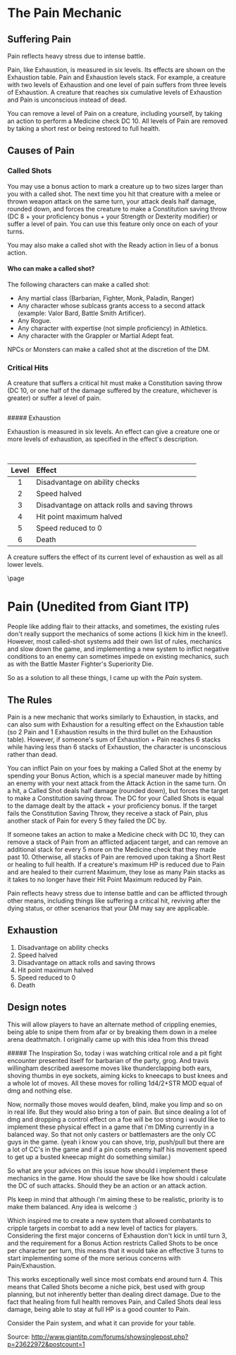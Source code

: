 # The Pain Mechanic

## Suffering Pain

Pain reflects heavy stress due to intense battle. 

Pain, like Exhaustion, is measured in six levels. Its effects are shown on the Exhaustion table. Pain and Exhaustion levels stack. For example, a creature with two levels of Exhaustion and one level of pain suffers from three levels of Exhaustion. A creature that reaches six cumulative levels of Exhaustion and Pain is unconscious instead of dead.

You can remove a level of Pain on a creature, including yourself, by taking an action to perform a Medicine check DC 10. All levels of Pain are removed by taking a short rest or being restored to full health. 

## Causes of Pain

### Called Shots

You may use a bonus action to mark a creature up to two sizes larger than you with a called shot. The next time you hit that creature with a melee or thrown weapon attack on the same turn, your attack deals half damage, rounded down, and forces the creature to make a Constitution saving throw (DC 8 + your proficiency bonus + your Strength or Dexterity modifier) or suffer a level of pain. You can use this feature only once on each of your turns. 

You may also make a called shot with the Ready action in lieu of a bonus action.

#### Who can make a called shot?

The following characters can make a called shot:

* Any martial class (Barbarian, Fighter, Monk, Paladin, Ranger)
* Any character whose sublcass grants access to a second attack (example: Valor Bard, Battle Smith Artificer).
* Any Rogue.
* Any character with expertise (not simple proficiency) in Athletics.
* Any character with the Grappler or Martial Adept feat.

NPCs or Monsters can make a called shot at the discretion of the DM.

### Critical Hits

A creature that suffers a critical hit must make a Constitution saving throw (DC 10, or one half of the damage suffered by the creature, whichever is greater) or suffer a level of pain.

```
```

<div class='descriptive'>
##### Exhaustion

Exhaustion is measured in six levels. An effect can give a creature one or more levels of exhaustion, as specified in the effect's description. 

<br />

| Level | Effect |
|:-----------:|:-------------|
| 1 | Disadvantage on ability checks |
| 2 | Speed halved |
| 3 | Disadvantage on attack rolls and saving throws |
| 4 | Hit point maximum halved |
| 5 | Speed reduced to 0 |
| 6 | Death |


A creature suffers the effect of its current level of exhaustion as well as all lower levels.

</div>   


\page

# Pain (Unedited from Giant ITP)

People like adding flair to their attacks, and sometimes, the existing rules don't really support the mechanics of some actions (I kick him in the knee!). However, most called-shot systems add their own list of rules, mechanics and slow down the game, and implementing a new system to inflict negative conditions to an enemy can sometimes impede on existing mechanics, such as with the Battle Master Fighter's Superiority Die.

So as a solution to all these things, I came up with the *Pain* system.

## The Rules

Pain is a new mechanic that works similarly to Exhaustion, in stacks, and can also sum with Exhaustion for a resulting effect on the Exhaustion table (so 2 Pain and 1 Exhaustion results in the third bullet on the Exhaustion table). However, if someone's sum of Exhaustion + Pain reaches 6 stacks while having less than 6 stacks of Exhaustion, the character is unconscious rather than dead.

You can inflict Pain on your foes by making a Called Shot at the enemy by spending your Bonus Action, which is a special maneuver made by hitting an enemy with your next attack from the Attack Action in the same turn. On a hit, a Called Shot deals half damage (rounded down), but forces the target to make a Constitution saving throw. The DC for your Called Shots is equal to the damage dealt by the attack + your proficiency bonus. If the target fails the Constitution Saving Throw, they receive a stack of Pain, plus another stack of Pain for every 5 they failed the DC by.

If someone takes an action to make a Medicine check with DC 10, they can remove a stack of Pain from an afflicted adjacent target, and can remove an additional stack for every 5 more on the Medicine check that they made past 10. Otherwise, all stacks of Pain are removed upon taking a Short Rest or healing to full health. If a creature's maximum HP is reduced due to Pain and are healed to their current Maximum, they lose as many Pain stacks as it takes to no longer have their Hit Point Maximum reduced by Pain.

Pain reflects heavy stress due to intense battle and can be afflicted through other means, including things like suffering a critical hit, reviving after the dying status, or other scenarios that your DM may say are applicable.

## Exhaustion

1. Disadvantage on ability checks
2. Speed halved
3. Disadvantage on attack rolls and saving throws
4. Hit point maximum halved
5. Speed reduced to 0
6. Death

## Design notes

This will allow players to have an alternate method of crippling enemies, being able to snipe them from afar or by breaking them down in a melee arena deathmatch. I originally came up with this idea from this thread 

<div class='descriptive'>
##### The Inspiration
So, today i was watching critical role and a pit fight encounter presented itself for barbarian of the party, grog. And travis willingham described awesome moves like thunderclapping both ears, shoving thumbs in eye sockets, aiming kicks to kneecaps to bust knees and a whole lot of moves. All these moves for rolling 1d4/2+STR MOD equal of dmg and nothing else.

Now, normally those moves would deafen, blind, make you limp and so on in real life. But they would also bring a ton of pain. But since dealing a lot of dmg and dropping a control effect on a foe will be too strong i would like to implement these physical effect in a game that i'm DMing currently in a balanced way. So that not only casters or battlemasters are the only CC guys in the game. (yeah i know you can shove, trip, push/pull but there are a lot of CC's in the game and if a pin costs enemy half his movement speed to get up a busted kneecap might do something similar.)

So what are your advices on this issue how should i implement these mechanics in the game. How should the save be like how should i calculate the DC of such attacks. Should they be an action or an attack action. 

Pls keep in mind that although i'm aiming these to be realistic, priority is to make them balanced. Any idea is welcome :)
</div>   

Which inspired me to create a new system that allowed combatants to cripple targets in combat to add a new level of tactics for players. Considering the first major concerns of Exhaustion don't kick in until turn 3, and the requirement for a Bonus Action restricts Called Shots to be once per character per turn, this means that it would take an effective 3 turns to start implementing some of the more serious concerns with Pain/Exhaustion.

This works exceptionally well since most combats end around turn 4. This means that Called Shots become a niche pick, best used with group planning, but not inherently better than dealing direct damage. Due to the fact that healing from full health removes Pain, and Called Shots deal less damage, being able to stay at full HP is a good counter to Pain.

Consider the Pain system, and what it can provide for your table.


Source: http://www.giantitp.com/forums/showsinglepost.php?p=23622972&postcount=1

